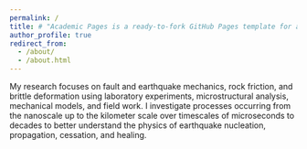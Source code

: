 ```yaml
---
permalink: /
title: # "Academic Pages is a ready-to-fork GitHub Pages template for academic personal websites"
author_profile: true
redirect_from: 
  - /about/
  - /about.html
---
```


My research focuses on fault and earthquake mechanics, rock friction, and brittle deformation using laboratory experiments, microstructural analysis, mechanical models, and field work. I investigate processes occurring from the nanoscale up to the kilometer scale over timescales of microseconds to decades to better understand the physics of earthquake nucleation, propagation, cessation, and healing.

